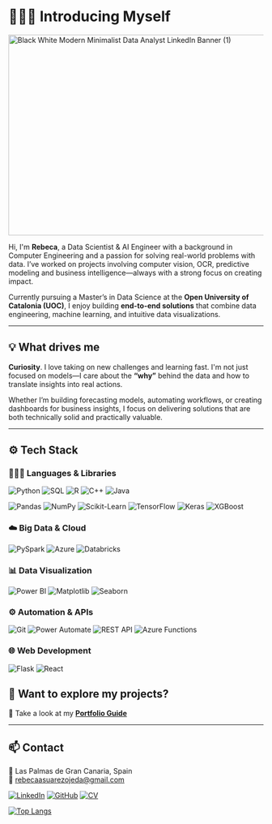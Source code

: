 # 🙋🏻‍♀️ Introducing Myself

<img width="1584" height="396" alt="Black   White Modern Minimalist Data Analyst LinkedIn Banner (1)" src="https://github.com/user-attachments/assets/95f2e20d-4b39-44fd-9caa-aa880e8307b8" />


Hi, I'm **Rebeca**, a Data Scientist & AI Engineer with a background in Computer Engineering and a passion for solving real-world problems with data. I’ve worked on projects involving computer vision, OCR, predictive modeling and business intelligence—always with a strong focus on creating impact.

Currently pursuing a Master’s in Data Science at the **Open University of Catalonia (UOC)**, I enjoy building **end-to-end solutions** that combine data engineering, machine learning, and intuitive data visualizations.

---

## 💡 What drives me

**Curiosity**. I love taking on new challenges and learning fast. I'm not just focused on models—I care about the **“why”** behind the data and how to translate insights into real actions.

Whether I’m building forecasting models, automating workflows, or creating dashboards for business insights, I focus on delivering solutions that are both technically solid and practically valuable.

---

## ⚙️ Tech Stack

### 👩🏻‍💻 Languages & Libraries

![Python](https://img.shields.io/badge/Python-3670A0?style=for-the-badge&logo=python&logoColor=ffdd54)
![SQL](https://img.shields.io/badge/SQL-4479A1?style=for-the-badge&logo=postgresql&logoColor=white)
![R](https://img.shields.io/badge/R-276DC3?style=for-the-badge&logo=r&logoColor=white)
![C++](https://img.shields.io/badge/C++-00599C?style=for-the-badge&logo=c%2B%2B&logoColor=white)
![Java](https://img.shields.io/badge/Java-ED8B00?style=for-the-badge&logo=openjdk&logoColor=white)

![Pandas](https://img.shields.io/badge/Pandas-150458?style=for-the-badge&logo=pandas&logoColor=white)
![NumPy](https://img.shields.io/badge/Numpy-013243?style=for-the-badge&logo=numpy&logoColor=white)
![Scikit-Learn](https://img.shields.io/badge/Scikit--Learn-F7931E?style=for-the-badge&logo=scikit-learn&logoColor=white)
![TensorFlow](https://img.shields.io/badge/TensorFlow-FF6F00?style=for-the-badge&logo=tensorflow&logoColor=white)
![Keras](https://img.shields.io/badge/Keras-D00000?style=for-the-badge&logo=keras&logoColor=white)
![XGBoost](https://img.shields.io/badge/XGBoost-AA0000?style=for-the-badge)

### ☁️ Big Data & Cloud

![PySpark](https://img.shields.io/badge/PySpark-E25A1C?style=for-the-badge&logo=apache-spark&logoColor=white)
![Azure](https://img.shields.io/badge/Azure-0078D4?style=for-the-badge&logo=microsoft-azure&logoColor=white)
![Databricks](https://img.shields.io/badge/Databricks-FF3621?style=for-the-badge&logo=databricks&logoColor=white)

### 📊 Data Visualization

![Power BI](https://img.shields.io/badge/Power_BI-F2C811?style=for-the-badge&logo=power-bi&logoColor=black)
![Matplotlib](https://img.shields.io/badge/Matplotlib-3776AB?style=for-the-badge&logo=python&logoColor=white)
![Seaborn](https://img.shields.io/badge/Seaborn-0769AD?style=for-the-badge)

### ⚙️ Automation & APIs

![Git](https://img.shields.io/badge/Git-F05032?style=for-the-badge&logo=git&logoColor=white)
![Power Automate](https://img.shields.io/badge/Power--Automate-0066FF?style=for-the-badge&logo=microsoft-power-automate&logoColor=white)
![REST API](https://img.shields.io/badge/REST%20API-6DB33F?style=for-the-badge&logo=json&logoColor=white)
![Azure Functions](https://img.shields.io/badge/Azure_Functions-0066FF?style=for-the-badge&logo=azure-functions&logoColor=white)

### 🌐 Web Development

![Flask](https://img.shields.io/badge/Flask-000000?style=for-the-badge&logo=flask&logoColor=white)
![React](https://img.shields.io/badge/React-20232A?style=for-the-badge&logo=react&logoColor=61DAFB)


## 🧭 Want to explore my projects?

📘 Take a look at my [**Portfolio Guide**](https://github.com/RebecaSuarez22/Portfolio) 

---

## 📫 Contact

📍 Las Palmas de Gran Canaria, Spain  
📧 rebecaasuarezojeda@gmail.com  

[![LinkedIn](https://img.shields.io/badge/-LinkedIn-0077B5?style=flat&logo=linkedin&logoColor=white)](https://www.linkedin.com/in/rebeca-suarez-22a358245/)
[![GitHub](https://img.shields.io/badge/-GitHub-181717?style=flat&logo=github&logoColor=white)](https://github.com/RebecaSuarez22)
[![CV](https://img.shields.io/badge/-CV-red?style=flat&logo=adobeacrobatreader&logoColor=white)](./CV-Rebeca-act.pdf)

[![Top Langs](https://github-readme-stats.vercel.app/api/top-langs/?username=RebecaSuarez22&layout=donut)](https://github.com/anuraghazra/github-readme-stats)
